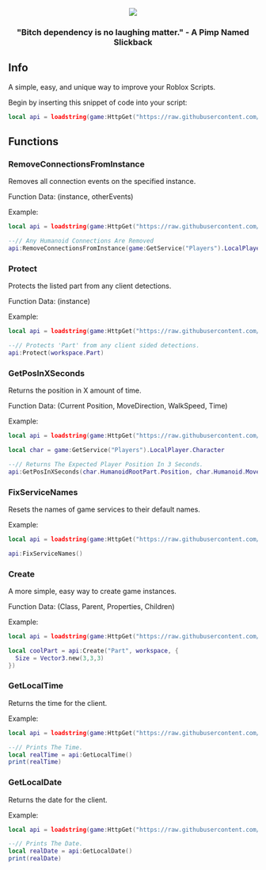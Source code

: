<p align="center">
  <img src="https://avatars.githubusercontent.com/u/122176962?s=400&u=5c469eddd71bbfe804045e7756cc85761db865b2&v=4">
  <h3 align="center">"Bitch dependency is no laughing matter." - A Pimp Named Slickback</h3>
</p>

## Info
A simple, easy, and unique way to improve your Roblox Scripts.

Begin by inserting this snippet of code into your script:
```lua
local api = loadstring(game:HttpGet("https://raw.githubusercontent.com/SlickbackTrappy/Roblox/main/API/main.lua"))()
```

## Functions

<h3>RemoveConnectionsFromInstance</h3>
Removes all connection events on the specified instance.

Function Data: (instance, otherEvents)

Example:
```lua
local api = loadstring(game:HttpGet("https://raw.githubusercontent.com/SlickbackTrappy/Roblox/main/API/main.lua"))()

--// Any Humanoid Connections Are Removed
api:RemoveConnectionsFromInstance(game:GetService("Players").LocalPlayer.Character.Humanoid) 
```
<h3>Protect</h3>
Protects the listed part from any client detections. 

Function Data: (instance)

Example:
```lua
local api = loadstring(game:HttpGet("https://raw.githubusercontent.com/SlickbackTrappy/Roblox/main/API/main.lua"))()

--// Protects 'Part' from any client sided detections.
api:Protect(workspace.Part) 
```

<h3>GetPosInXSeconds</h3>
Returns the position in X amount of time. 

Function Data: (Current Position, MoveDirection, WalkSpeed, Time)

Example:
```lua
local api = loadstring(game:HttpGet("https://raw.githubusercontent.com/SlickbackTrappy/Roblox/main/API/main.lua"))()

local char = game:GetService("Players").LocalPlayer.Character

--// Returns The Expected Player Position In 3 Seconds.
api:GetPosInXSeconds(char.HumanoidRootPart.Position, char.Humanoid.MoveDirection, char.Humanoid.WalkSpeed, 3)
```

<h3>FixServiceNames</h3>
Resets the names of game services to their default names. 

Example:
```lua
local api = loadstring(game:HttpGet("https://raw.githubusercontent.com/SlickbackTrappy/Roblox/main/API/main.lua"))()

api:FixServiceNames()
```
<h3>Create</h3>
A more simple, easy way to create game instances. 

Function Data: (Class, Parent, Properties, Children)

Example:
```lua
local api = loadstring(game:HttpGet("https://raw.githubusercontent.com/SlickbackTrappy/Roblox/main/API/main.lua"))()

local coolPart = api:Create("Part", workspace, {
  Size = Vector3.new(3,3,3)
}) 
```
<h3>GetLocalTime</h3>
Returns the time for the client. 

Example:
```lua
local api = loadstring(game:HttpGet("https://raw.githubusercontent.com/SlickbackTrappy/Roblox/main/API/main.lua"))()

--// Prints The Time.
local realTime = api:GetLocalTime()
print(realTime)
```
<h3>GetLocalDate</h3>
Returns the date for the client. 

Example:
```lua
local api = loadstring(game:HttpGet("https://raw.githubusercontent.com/SlickbackTrappy/Roblox/main/API/main.lua"))()

--// Prints The Date.
local realDate = api:GetLocalDate()
print(realDate)
```
